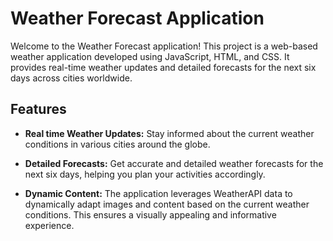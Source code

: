 <h1> Weather Forecast Application </h1>
Welcome to the Weather Forecast application! This project is a web-based weather application developed using JavaScript, HTML, and CSS. It provides real-time weather updates and detailed forecasts for the next six days across cities worldwide.

<h2> Features </h2>  

- **Real time Weather Updates:** Stay informed about the current weather conditions in various cities around the globe.

- **Detailed Forecasts:** Get accurate and detailed weather forecasts for the next six days, helping you plan your activities accordingly.

- **Dynamic Content:** The application leverages WeatherAPI data to dynamically adapt images and content based on the current weather conditions. This ensures a visually appealing and informative experience.
